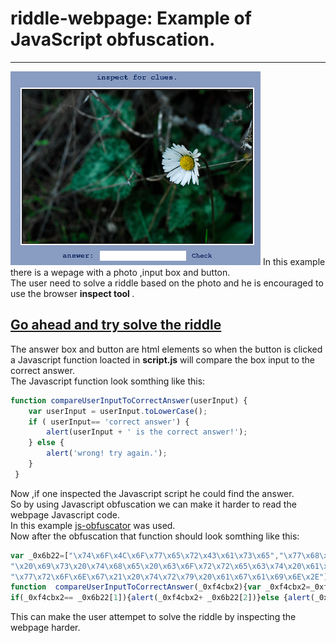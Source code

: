 # riddle-webpage: Example of JavaScript obfuscation.
<hr>
<img src="webpage-preview.png"></img>
In this example there is a wepage with a photo ,input box and button.<br>
The user need to solve a riddle based on the photo and he is encouraged to use the browser <b>inspect tool </b>.
<h2><a href="https://ip-repo.github.io/riddle-webpage/">Go ahead and try solve the riddle </a></h2>
The answer box and button are html elements so when the button is clicked a Javascript function loacted in <b>script.js</b> will compare the box input to the correct answer.<br>
The Javascript function look somthing like this:

```javascript
function compareUserInputToCorrectAnswer(userInput) {
	var userInput = userInput.toLowerCase();
	if ( userInput== 'correct answer') {
		alert(userInput + ' is the correct answer!');
	} else {		
		alert('wrong! try again.');
	}	
 }

```
Now ,if one inspected the Javascript script he could find the answer.<br>
So by using Javascript obfuscation we can make it harder to read the webpage Javascript code.<br>
In this example <a href="https://javascriptobfuscator.com/">js-obfuscator</a> was used.<br>
Now after the obfuscation that function should look somthing like this:

```javascript
var _0x6b22=["\x74\x6F\x4C\x6F\x77\x65\x72\x43\x61\x73\x65","\x77\x68\x69\x74\x65",
"\x20\x69\x73\x20\x74\x68\x65\x20\x63\x6F\x72\x72\x65\x63\x74\x20\x61\x6E\x73\x77\x65\x72\x21",
"\x77\x72\x6F\x6E\x67\x21\x20\x74\x72\x79\x20\x61\x67\x61\x69\x6E\x2E"];
function  compareUserInputToCorrectAnswer(_0xf4cbx2){var _0xf4cbx2=_0xf4cbx2[_0x6b22[0]]();
if(_0xf4cbx2== _0x6b22[1]){alert(_0xf4cbx2+ _0x6b22[2])}else {alert(_0x6b22[3])}}

```
This can make the user attempet to solve the riddle by inspecting the webpage harder.
